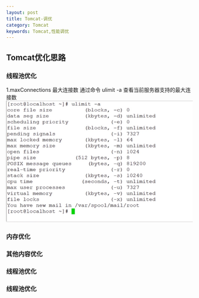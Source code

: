 ```yaml
---
layout: post
title: Tomcat-调优
category: Tomcat
keywords: Tomcat,性能调优
---
```


## Tomcat优化思路

### 线程池优化
1.maxConnections 最大连接数
通过命令 ulimit -a 查看当前服务器支持的最大连接数
![查看最大连接数](https://github.com/zcwk/zcwk.github.io/blob/master/_posts/java/img/img1.png)


### 内存优化


### 其他内容优化


### 线程池优化


### 线程池优化

















